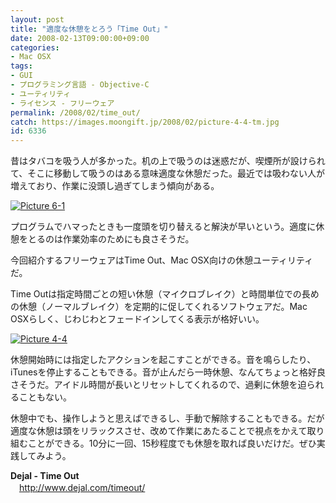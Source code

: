 ```yaml
---
layout: post
title: "適度な休憩をとろう「Time Out」"
date: 2008-02-13T09:00:00+09:00
categories:
- Mac OSX
tags: 
- GUI
- プログラミング言語 - Objective-C
- ユーティリティ
- ライセンス - フリーウェア
permalink: /2008/02/time_out/
catch: https://images.moongift.jp/2008/02/picture-4-4-tm.jpg
id: 6336
---
```

昔はタバコを吸う人が多かった。机の上で吸うのは迷惑だが、喫煙所が設けられて、そこに移動して吸うのはある意味適度な休憩だった。最近では吸わない人が増えており、作業に没頭し過ぎてしまう傾向がある。  
  
[![Picture 6-1](https://images.moongift.jp/2008/02/picture-6-1-tm.jpg)](https://images.moongift.jp/2008/02/picture-6-1.png)  
  
プログラムでハマったときも一度頭を切り替えると解決が早いという。適度に休憩をとるのは作業効率のためにも良さそうだ。  
  
今回紹介するフリーウェアはTime Out、Mac OSX向けの休憩ユーティリティだ。  
  
<!--more-->  
Time Outは指定時間ごとの短い休憩（マイクロブレイク）と時間単位での長めの休憩（ノーマルブレイク）を定期的に促してくれるソフトウェアだ。Mac OSXらしく、じわじわとフェードインしてくる表示が格好いい。  
  
[![Picture 4-4](https://images.moongift.jp/2008/02/picture-4-4-tm.jpg)](https://images.moongift.jp/2008/02/picture-4-4.png)  
  
休憩開始時には指定したアクションを起こすことができる。音を鳴らしたり、iTunesを停止することもできる。音が止んだら一時休憩、なんてちょっと格好良さそうだ。アイドル時間が長いとリセットしてくれるので、過剰に休憩を迫られることもない。  
  
休憩中でも、操作しようと思えばできるし、手動で解除することもできる。だが適度な休憩は頭をリラックスさせ、改めて作業にあたることで視点をかえて取り組むことができる。10分に一回、15秒程度でも休憩を取れば良いだけだ。ぜひ実践してみよう。  
  
**Dejal - Time Out**  
　[http://www.dejal.com/timeout/  
](http://www.dejal.com/timeout/)

